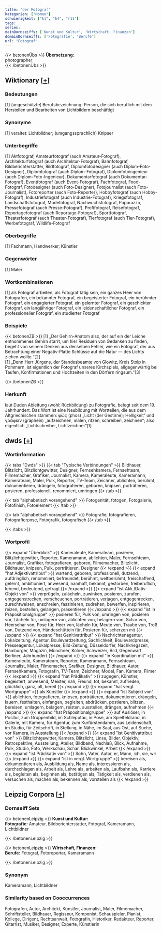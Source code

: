 ```yaml
---
title: "der Fotograf"
kategorien: ["Nomen"]
schwierigkeit: ["k1", "h4", "r11"]
tags:
series:
mainDornseiffs: ['Kunst und Kultur', 'Wirtschaft, Finanzen']
domainDornseiffs: ['Fotografie', 'Berufe']
url: "Fotograf"
---
```


{{< betonenÜbs >}}
**Übersetzung:**  
photographer  
{{< /betonenÜbs >}}

## Wiktionary [[+](https://de.wiktionary.org/wiki/Fotograf)]

### Bedeutungen
[1] (ungeschützte) Berufsbezeichnung: Person, die sich beruflich mit dem Herstellen und Bearbeiten von Lichtbildern beschäftigt  

### Synonyme
[1] veraltet: Lichtbildner; (umgangssprachlich) Knipser  

### Unterbegriffe
[1] Aktfotograf, Amateurfotograf (auch Amateur-Fotograf), Architekturfotograf (auch Architektur-Fotograf), Bahnfotograf, Bildberichterstatter, Bildfotograf, Diplomfotodesigner (auch Diplom-Foto-Designer), Diplomfotograf (auch Diplom-Fotograf), Diplomfotoingenieur (auch Diplom-Foto-Ingenieur), Dokumentarfotograf (auch Dokumentar-Fotograf), Eventfotograf (auch Event-Fotograf), Fachfotograf, Food-Fotograf, Fotodesigner (auch Foto-Designer), Fotojournalist (auch Foto-Journalist), Fotoreporter (auch Foto-Reporter), Hobbyfotograf (auch Hobby-Fotograf), Industriefotograf (auch Industrie-Fotograf), Kriegsfotograf, Landschaftsfotograf, Modefotograf, Nachwuchsfotograf, Paparazzo, Pressefotograf (auch Presse-Fotograf), Profifotograf, Reisefotograf, Reportagefotograf (auch Reportage-Fotograf), Sportfotograf, Theaterfotograf (auch Theater-Fotograf), Tierfotograf (auch Tier-Fotograf), Werbefotograf, Wildlife-Fotograf  

### Oberbegriffe
[1] Fachmann, Handwerker; Künstler  

### Gegenwörter
[1] Maler  

### Wortkombinationen
[1] als Fotograf arbeiten, als Fotograf tätig sein, ein ganzes Heer von Fotografen, ein bekannter Fotograf, ein begeisterter Fotograf, ein berühmter Fotograf, ein engagierter Fotograf, ein gelernter Fotograf, ein geschickter Fotograf, ein langjähriger Fotograf, ein leidenschaftlicher Fotograf, ein professioneller Fotograf, ein studierter Fotograf  

### Beispiele
{{< betonenZB >}}
[1] „Der Gehirn-Anatom also, der auf ein der Leiche entnommenes Gehirn starrt, um hier Residuen von Gedanken zu finden, begeht von seinem Denken aus denselben Fehler, wie ein Fotograf, der aus Betrachtung einer Negativ-Platte Schlüsse auf die Natur — des Lichts ziehen wollte.“[2]  
[1] „Denn Herr Jürgens, der Standesbeamte von Glowitz, Kreis Stolp in Pommern, ist eigentlich der Fotograf unseres Kirchspiels, allgegenwärtig bei Taufen, Konfirmationen und Hochzeiten in den Dörfern ringsum.“[3]  

{{< /betonenZB >}}
### Herkunft
laut Duden Ableitung (wohl: Rückbildung) zu Fotografie, belegt seit dem 19. Jahrhundert. Das Wort ist eine Neubildung mit Wortteilen, die aus dem Altgriechischen stammen: φῶς (phos) „Licht (der Gestirne); Helligkeit“ und γράφειν (gráphein) „aufzeichnen, malen, ritzen, schreiben, zeichnen“; also eigentlich „Lichtschreiber, Lichtzeichner“[1]  



## dwds [[+](https://www.dwds.de/wb/Fotograf)]

### Wortinformation
{{< tabs "Dwds" >}}
{{< tab "Typische Verbindungen" >}}
Bildhauer, Blitzlicht, Blitzlichtgewitter, Designer, Fernsehkamera, Fernsehteam, Filmemacher, Grafiker, Journalist, Kamera, Kameraleute, Kameramann, Kamerateam, Maler, Pulk, Reporter, TV-Team, Zeichner, ablichten, berühmt, dokumentieren, drängeln, fotografieren, geboren, knipsen, porträtieren, posieren, professionell, renommiert, umringen
{{< /tab >}}

{{< tab "alphabetisch vorangehend" >}}
Fotogenität, fotogen, Fotogalerie, Fotofinish, Fotoelement
{{< /tab >}}

{{< tab "alphabetisch vorangehend" >}}
Fotografie, fotografieren, Fotografierpose, Fotografik, fotografisch
{{< /tab >}}

{{< /tabs >}}

### Wortprofil
{{< expand "Überblick" >}} Kameraleute, Kamerateam, posieren, Blitzlichtgewitter, Reporter, Kameramann, ablichten, Maler, Fernsehteam, Journalist, Grafiker, fotografieren, geboren, Filmemacher, Blitzlicht, Bildhauer, knipsen, Pulk, porträtieren, Designer {{< /expand >}}
{{< expand "hat Adjektivattribut" >}} wartend, geboren, professionell, dutzend, aufdringlich, renommiert, befreundet, berühmt, weltberühmt, freischaffend, gelernt, ambitioniert, anwesend, namhaft, bekannt, gestorben, freiberuflich, lebend, bedeutend, gefragt {{< /expand >}}
{{< expand "ist Akk./Dativ-Objekt von" >}} verprügeln, zulächeln, zuwinken, posieren, zurufen, entgegenstrecken, verscheuchen, porträtieren, verjagen, entgegenrecken, zurechtweisen, anschreien, faszinieren, zudrehen, bewerfen, inspirieren, reizen, bestellen, gelangen, präsentieren {{< /expand >}}
{{< expand "ist in Präpositionalgruppe" >}} posieren für, Pulk von, umringen von, posieren vor, Lächeln für, umlagern von, ablichten von, belagern von, Schar von, Heerschar von, Pose für, Heer von, lächeln für, Meute von, Traube von, Troß von, Dutzend von, Händeschütteln für, Posieren für, scherzen mit {{< /expand >}}
{{< expand "hat Genitivattribut" >}} Nachrichtenagentur, Lokalzeitung, Agentur, Boulevardzeitung, Sachlichkeit, Boulevardpresse, Presseagentur, Lokalpresse, Bild-Zeitung, Düsseldorfer, Nachkriegszeit, Hamburger, Magazin, Münchner, Kölner, Schweizer, Bild, Gegenwart, Berliner, Jahrhundert {{< /expand >}}
{{< expand "in Koordination mit" >}} Kameraleute, Kamerateam, Reporter, Kameramann, Fernsehteam, Journalist, Maler, Filmemacher, Grafiker, Designer, Bildhauer, Autor, Fernsehkamera, Fotografin, TV-Team, Zeichner, Model, Fan, Kamera, Filmer {{< /expand >}}
{{< expand "hat Prädikativ" >}} zugegen, Künstler, begeistert, anwesend, Meister, nah, Freund, tot, bekannt, zufrieden, glücklich, ganz, alt, bereit {{< /expand >}}
{{< expand "hat vergl. Wortgruppe" >}} als Künstler {{< /expand >}}
{{< expand "ist Subjekt von" >}} ablichten, fotografieren, knipsen, porträtieren, dokumentieren, drängeln, lauern, festhalten, einfangen, begleiten, abdrücken, postieren, blitzen, bereisen, umlagern, belagern, reisten, ausstellen, drängen, aufnehmen {{< /expand >}}
{{< expand "hat Präpositionalgruppe" >}} auf Auslöser, in Positur, zum Gruppenbild, im Schlepptau, in Pose, am Spielfeldrand, in Galerie, mit Kamera, für Agentur, zum Kurfürstendamm, aus Leidenschaft, im Studio, für Zeitschrift, in Stellung, in Nähe, im Saal, aus Ost, auf Suche, vor Kamera, in Ausstellung {{< /expand >}}
{{< expand "ist Genitivattribut von" >}} Blitzlichtgewitter, Kamera, Blitzlicht, Linse, Bilder, Objektiv, Retrospektive, Ausstellung, Atelier, Bildband, Nachlaß, Blick, Aufnahme, Pulk, Studio, Foto, Werkschau, Schar, Blickwinkel, Arbeit {{< /expand >}}
{{< expand "ist Prädikativ von" >}} Sohn, Vater, Autor, er, Mann, ich, sie, wir {{< /expand >}}
{{< expand "ist in vergl. Wortgruppe" >}} bereisen als, dokumentieren als, Ausbildung als, Name als, interessieren als, durchschlagen als, Arbeit als, Lehre als, arbeiten als, Laufbahn als, Karriere als, begleiten als, beginnen als, betätigen als, Tätigkeit als, verdienen als, versuchen als, machen als, bekennen als, vorstellen als {{< /expand >}}

## Leipzig Corpora [[+](https://corpora.uni-leipzig.de/en/res?word=Fotograf&corpusId=deu_newscrawl-public_2018)]

### Dornseiff Sets
{{< betonenLeipzig >}}
**Kunst und Kultur:**  
**Fotografie:** Amateur, Bildberichterstatter, Fotograf, Kameramann, Lichtbildner  

{{< /betonenLeipzig >}}


{{< betonenLeipzig >}}
**Wirtschaft, Finanzen:**  
**Berufe:** Fotograf, Fotoreporter, Kameramann  

{{< /betonenLeipzig >}}

### Synonym
Kameramann, Lichtbildner


### Similarity based on Cooccurrences
Fotografen, Autor, Architekt, Künstler, Journalist, Maler, Filmemacher, Schriftsteller, Bildhauer, Regisseur, Komponist, Schauspieler, Pianist, Kollege, Dirigent, Rechtsanwalt, Fotografin, Historiker, Redakteur, Reporter, Gitarrist, Musiker, Designer, Experte, Künstlerin

